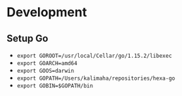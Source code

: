 # Development

## Setup Go

* `export GOROOT=/usr/local/Cellar/go/1.15.2/libexec`
* `export GOARCH=amd64`
* `export GOOS=darwin`
* `export GOPATH=/Users/kalimaha/repositories/hexa-go`
* `export GOBIN=$GOPATH/bin`
